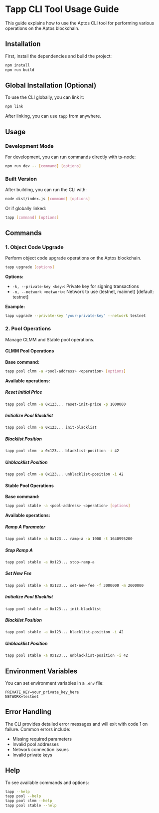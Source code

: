 # Tapp CLI Tool Usage Guide

This guide explains how to use the Aptos CLI tool for performing various operations on the Aptos blockchain.

## Installation

First, install the dependencies and build the project:

```bash
npm install
npm run build
```

## Global Installation (Optional)

To use the CLI globally, you can link it:

```bash
npm link
```

After linking, you can use `tapp` from anywhere.

## Usage

### Development Mode

For development, you can run commands directly with ts-node:

```bash
npm run dev -- [command] [options]
```

### Built Version

After building, you can run the CLI with:

```bash
node dist/index.js [command] [options]
```

Or if globally linked:

```bash
tapp [command] [options]
```

## Commands

### 1. Object Code Upgrade

Perform object code upgrade operations on the Aptos blockchain.

```bash
tapp upgrade [options]
```

**Options:**
- `-k, --private-key <key>`: Private key for signing transactions
- `-n, --network <network>`: Network to use (testnet, mainnet) [default: testnet]

**Example:**
```bash
tapp upgrade --private-key "your-private-key" --network testnet
```

### 2. Pool Operations

Manage CLMM and Stable pool operations.

#### CLMM Pool Operations

**Base command:**
```bash
tapp pool clmm -a <pool-address> <operation> [options]
```

**Available operations:**

##### Reset Initial Price
```bash
tapp pool clmm -a 0x123... reset-init-price -p 1000000
```

##### Initialize Pool Blacklist
```bash
tapp pool clmm -a 0x123... init-blacklist
```

##### Blacklist Position
```bash
tapp pool clmm -a 0x123... blacklist-position -i 42
```

##### Unblacklist Position
```bash
tapp pool clmm -a 0x123... unblacklist-position -i 42
```

#### Stable Pool Operations

**Base command:**
```bash
tapp pool stable -a <pool-address> <operation> [options]
```

**Available operations:**

##### Ramp A Parameter
```bash
tapp pool stable -a 0x123... ramp-a -a 1000 -t 1640995200
```

##### Stop Ramp A
```bash
tapp pool stable -a 0x123... stop-ramp-a
```

##### Set New Fee
```bash
tapp pool stable -a 0x123... set-new-fee -f 3000000 -m 2000000
```

##### Initialize Pool Blacklist
```bash
tapp pool stable -a 0x123... init-blacklist
```

##### Blacklist Position
```bash
tapp pool stable -a 0x123... blacklist-position -i 42
```

##### Unblacklist Position
```bash
tapp pool stable -a 0x123... unblacklist-position -i 42
```

## Environment Variables

You can set environment variables in a `.env` file:

```env
PRIVATE_KEY=your_private_key_here
NETWORK=testnet
```

## Error Handling

The CLI provides detailed error messages and will exit with code 1 on failure. Common errors include:

- Missing required parameters
- Invalid pool addresses
- Network connection issues
- Invalid private keys

## Help

To see available commands and options:

```bash
tapp --help
tapp pool --help
tapp pool clmm --help
tapp pool stable --help
```